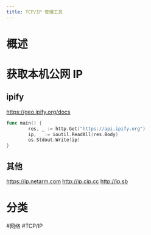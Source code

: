 ```yaml
---
title: TCP/IP 管理工具
---
```


# 概述

# 获取本机公网 IP

## ipify

<https://geo.ipify.org/docs>

```go
func main() {
        res, _ := http.Get("https://api.ipify.org")
        ip, _ := ioutil.ReadAll(res.Body)
        os.Stdout.Write(ip)
}
```

## 其他

<https://ip.netarm.com>
<http://ip.cip.cc>
http://ip.sb
[](https://geo.ipify.org/docs)

# 分类

#网络 #TCP/IP